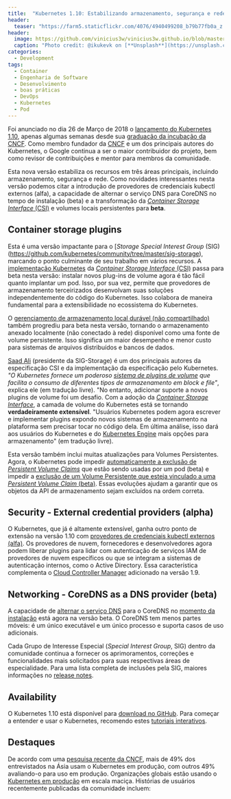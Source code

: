 ```yaml
---
title:  "Kubernetes 1.10: Estabilizando armazenamento, segurança e rede"
header:
  teaser: "https://farm5.staticflickr.com/4076/4940499208_b79b77fb0a_z.jpg"
header:
  image: https://github.com/vinicius3w/vinicius3w.github.io/blob/master/images/header-by-jesus-kiteque-224069.jpg?raw=true
  caption: "Photo credit: @ikukevk on [**Unsplash**](https://unsplash.com/photos/w7ZyuGYNpRQ)"
categories: 
  - Development
tags:
  - Container
  - Engenharia de Software
  - Desenvolvimento
  - boas práticas
  - DevOps
  - Kubernetes
  - Pod
---
```


Foi anunciado no dia 26 de Março de 2018 o [lançamento do Kubernetes 1.10](http://blog.kubernetes.io/2018/03/kubernetes-1.10-stabilizing-storage-security-networking.html), apenas algumas semanas desde sua [graduação da incubação da CNCF](https://cloudplatform.googleblog.com/2018/03/from-open-source-to-sustainable-success-the-Kubernetes-graduation-story.html). Como membro fundador da [CNCF](https://www.cncf.io/) e um dos principais autores do Kubernetes, o Google continua a ser o maior contribuidor do projeto, bem como revisor de contribuições e mentor para membros da comunidade.

Esta nova versão estabiliza os recursos em três áreas principais, incluindo armazenamento, segurança e rede. Como novidades interessantes nesta versão podemos citar a introdução de provedores de credenciais kubectl externos (alfa), a capacidade de alternar o serviço DNS para CoreDNS no tempo de instalação (beta) e a transformação da [*Container Storage Interface* (CSI)](https://github.com/container-storage-interface/spec/blob/master/spec.md) e volumes locais persistentes para **beta**.

## Container storage plugins

Esta é uma versão impactante para o [*Storage Special Interest Group* (SIG)(https://github.com/kubernetes/community/tree/master/sig-storage), marcando o ponto culminante de seu trabalho em vários recursos. A [implementação Kubernetes](https://github.com/kubernetes/features/issues/178) da [*Container Storage Interface* (CSI)](https://kubernetes.io/docs/concepts/storage/volumes/#csi) passa para beta nesta versão: instalar novos plug-ins de volume agora é tão fácil quanto implantar um pod. Isso, por sua vez, permite que provedores de armazenamento terceirizados desenvolvam suas soluções independentemente do código do Kubernetes. Isso colabora de maneira fundamental para a extensibilidade no ecossistema do Kubernetes.

O [gerenciamento de armazenamento local durável (não compartilhado)](https://github.com/kubernetes/features/issues/121) também progrediu para beta nesta versão, tornando o armazenamento anexado localmente (não conectado à rede) disponível como uma fonte de volume persistente. Isso significa um maior desempenho e menor custo para sistemas de arquivos distribuídos e bancos de dados.

[Saad Ali](https://github.com/saad-ali) (presidente da SIG-Storage) é um dos principais autores da especificação CSI e da implementação da especificação pelo Kubernetes. _"O Kubernetes fornece um poderoso [sistema de plugins de volume](https://kubernetes.io/docs/concepts/storage/volumes/#types-of-volumes) que facilita o consumo de diferentes tipos de armazenamento em block e file"_, explica ele (em tradução livre). "No entanto, adicionar suporte a novos plugins de volume foi um desafio. Com a adoção da [*Container Storage Interface*](https://github.com/container-storage-interface/spec/blob/master/spec.md), a camada de volume do Kubernetes está se tornando **verdadeiramente extensível**. "Usuários Kubernetes podem agora escrever e implementar plugins expondo novos sistemas de armazenamento na plataforma sem precisar tocar no código dela. Em última análise, isso dará aos usuários do Kubernetes e do [Kubernetes Engine](https://cloud.google.com/kubernetes-engine) mais opções para armazenamento" (em tradução livre).

Esta versão também inclui muitas atualizações para Volumes Persistentes. Agora, o Kubernetes pode impedir [automaticamente a exclusão de *Persistent Volume Claims*](https://github.com/kubernetes/features/issues/498) que estão sendo usadas por um pod (beta) e impedir a [exclusão de um Volume Persistente que esteja vinculado a uma *Persistent Volume Claim* (beta)](https://github.com/kubernetes/features/issues/499). Essas evoluções ajudam a garantir que os objetos da API de armazenamento sejam excluídos na ordem correta.

## Security - External credential providers (alpha)

O Kubernetes, que já é altamente extensível, ganha outro ponto de extensão na versão 1.10 com [provedores de credenciais kubectl externos (alfa)](https://github.com/kubernetes/features/issues/541). Os provedores de nuvem, fornecedores e desenvolvedores agora podem liberar plugins para lidar com autenticação de serviços IAM de provedores de nuvem específicos ou que se integram a sistemas de autenticação internos, como o Active Directory. Essa característica complementa o [Cloud Controller Manager](https://kubernetes.io/docs/tasks/administer-cluster/running-cloud-controller/) adicionado na versão 1.9.

## Networking - CoreDNS as a DNS provider (beta)

A capacidade de [alternar o serviço DNS](https://github.com/kubernetes/features/issues/427) para o CoreDNS no [momento da instalação](https://kubernetes.io/docs/tasks/administer-cluster/coredns/) está agora na versão beta. O CoreDNS tem menos partes móveis: é um único executável e um único processo e suporta casos de uso adicionais.

Cada Grupo de Interesse Especial (_Special Interest Group_, SIG) dentro da comunidade continua a fornecer os aprimoramentos, correções e funcionalidades mais solicitados para suas respectivas áreas de especialidade. Para uma lista completa de inclusões pela SIG, maiores informações no [release notes](https://github.com/kubernetes/kubernetes/blob/master/CHANGELOG-1.10.md#110-release-notes).

## Availability

O Kubernetes 1.10 está disponível para [download no GitHub](https://github.com/kubernetes/kubernetes/releases/tag/v1.10.0). Para começar a entender e usar o Kubernetes, recomendo estes [tutoriais interativos](https://kubernetes.io/docs/tutorials/).

## Destaques

De acordo com uma [pesquisa recente da CNCF](https://www.cncf.io/blog/2018/03/26/cncf-survey-china/), mais de 49% dos entrevistados na Ásia usam o Kubernetes em produção, com outros 49% avaliando-o para uso em produção. Organizações globais estão usando o [Kubernetes em produção](https://kubernetes.io/case-studies/) em escala maciça. Histórias de usuários recentemente publicadas da comunidade incluem: